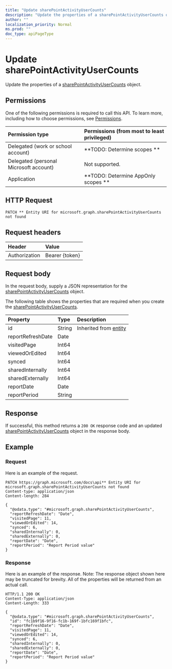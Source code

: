 ```yaml
---
title: "Update sharePointActivityUserCounts"
description: "Update the properties of a sharePointActivityUserCounts object."
author: ""
localization_priority: Normal
ms.prod: ""
doc_type: apiPageType
---
```


# Update sharePointActivityUserCounts

Update the properties of a [sharePointActivityUserCounts](../resources/sharepointactivityusercounts.md) object.

## Permissions
One of the following permissions is required to call this API. To learn more, including how to choose permissions, see [Permissions](/concepts/permissions-reference.md).

|Permission type|Permissions (from most to least privileged)|
|:---|:---|
|Delegated (work or school account)|**TODO: Determine scopes **|
|Delegated (personal Microsoft account)|Not supported.|
|Application|**TODO: Determine AppOnly scopes **|

## HTTP Request
<!-- {
  "blockType": "ignored"
}
-->
``` http
PATCH ** Entity URI for microsoft.graph.sharePointActivityUserCounts not found
```

## Request headers
|Header|Value|
|:---|:---|
|Authorization|Bearer {token}|

## Request body
In the request body, supply a JSON representation for the [sharePointActivityUserCounts](../resources/sharePointActivityUserCounts.md) object.

The following table shows the properties that are required when you create the [sharePointActivityUserCounts](../resources/sharepointactivityusercounts.md).

|Property|Type|Description|
|:---|:---|:---|
|id|String| Inherited from [entity](../resources/entity.md)|
|reportRefreshDate|Date||
|visitedPage|Int64||
|viewedOrEdited|Int64||
|synced|Int64||
|sharedInternally|Int64||
|sharedExternally|Int64||
|reportDate|Date||
|reportPeriod|String||



## Response
If successful, this method returns a `200 OK` response code and an updated [sharePointActivityUserCounts](../resources/sharepointactivityusercounts.md) object in the response body.

## Example

### Request
Here is an example of the request.
<!-- {
  "blockType": "request",
  "name": "update_sharepointactivityusercounts"
}
-->
``` http
PATCH https://graph.microsoft.com/docs\api** Entity URI for microsoft.graph.sharePointActivityUserCounts not found
Content-type: application/json
Content-length: 284

{
  "@odata.type": "#microsoft.graph.sharePointActivityUserCounts",
  "reportRefreshDate": "Date",
  "visitedPage": 11,
  "viewedOrEdited": 14,
  "synced": 6,
  "sharedInternally": 0,
  "sharedExternally": 0,
  "reportDate": "Date",
  "reportPeriod": "Report Period value"
}
```

### Response
Here is an example of the response. Note: The response object shown here may be truncated for brevity. All of the properties will be returned from an actual call.
<!-- {
  "blockType": "response",
  "truncated": true
}
-->
``` http
HTTP/1.1 200 OK
Content-Type: application/json
Content-Length: 333

{
  "@odata.type": "#microsoft.graph.sharePointActivityUserCounts",
  "id": "fc1b9f16-9f16-fc1b-169f-1bfc169f1bfc",
  "reportRefreshDate": "Date",
  "visitedPage": 11,
  "viewedOrEdited": 14,
  "synced": 6,
  "sharedInternally": 0,
  "sharedExternally": 0,
  "reportDate": "Date",
  "reportPeriod": "Report Period value"
}
```

